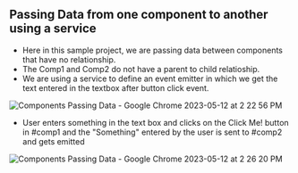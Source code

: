 ## Passing Data from one component to another using a service
- Here in this sample project, we are passing data between components that have no relationship.
- The Comp1 and Comp2 do not have a parent to child relatioship.
- We are using a service to define an event emitter in which we get the text entered in the textbox after button click event.

![Components Passing Data - Google Chrome 2023-05-12 at 2 22 56 PM](https://github.com/eKICH/Angular-ComponentsPassingData/assets/73248530/04f30144-91fd-4fdd-852b-8336624707c5)
- User enters something in the text box and clicks on the Click Me! button in #comp1 and the "Something" entered by the user is sent to #comp2 and gets emitted

![Components Passing Data - Google Chrome 2023-05-12 at 2 26 20 PM](https://github.com/eKICH/Angular-ComponentsPassingData/assets/73248530/d36bf288-6640-4a9d-8878-af8b9de22295)

